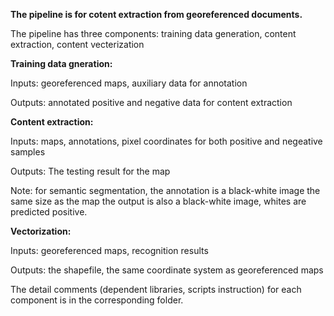 **The pipeline is for cotent extraction from georeferenced documents.**

The pipeline has three components: training data generation, content extraction, content vecterization

**Training data gneration:**

  Inputs: georeferenced maps, auxiliary data for annotation
  
  Outputs: annotated positive and negative data for content extraction

**Content extraction:**

  Inputs: maps, annotations, pixel coordinates for both positive and negeative samples
  
  Outputs: The testing result for the map
  
  Note: for semantic segmentation, the annotation is a black-white image the same size as the map
        the output is also a black-white image, whites are predicted positive.
        
**Vectorization:**

  Inputs: georeferenced maps, recognition results
  
  Outputs: the shapefile, the same coordinate system as georeferenced maps
  
The detail comments (dependent libraries, scripts instruction) for each component is in the corresponding folder. 
